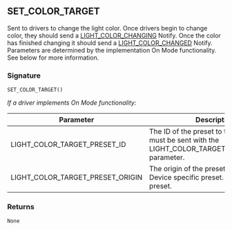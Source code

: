 ## SET\_COLOR\_TARGET

Sent to drivers to change the light color. Once drivers begin to change color, they should send a [LIGHT\_COLOR\_CHANGING][1] Notify. Once the color has finished changing it should send a [LIGHT\_COLOR\_CHANGED][2] Notify. Parameters are determined by the implementation On Mode functionality. See below for more information.


### Signature

`SET_COLOR_TARGET()`


_If a driver implements On Mode functionality:_

| Parameter | Description |
| --- | --- |  
|LIGHT\_COLOR\_TARGET\_PRESET\_ID | The ID of the preset to trigger. This must be sent with the LIGHT\_COLOR\_TARGET\_PRESET\_ORIGIN parameter.|
|LIGHT\_COLOR\_TARGET\_PRESET\_ORIGIN | The origin of the preset to trigger.  1 = Device specific preset.   2 = Color Agent preset.|


### Returns

`None`




[1]:	https://snap-one.github.io/docs-driverworks-proxyprotocol/#light-v2-protocol-notifications-light_color_changing
[2]:	https://snap-one.github.io/docs-driverworks-proxyprotocol/#light-v2-protocol-notifications-light_color_changed